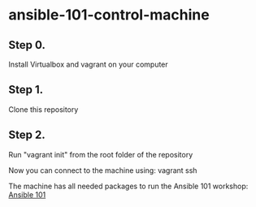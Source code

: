 # ansible-101-control-machine

## Step 0.
Install Virtualbox and vagrant on your computer

## Step 1.
Clone this repository

## Step 2.
Run "vagrant init" from the root folder of the repository

Now you can connect to the machine using:
vagrant ssh

The machine has all needed packages to run the Ansible 101 workshop:
[Ansible 101](https://github.com/penguinjournals/ansible-101)
